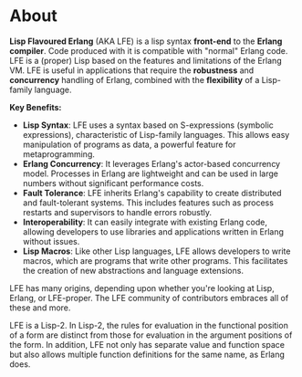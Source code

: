 # About

**Lisp Flavoured Erlang** (AKA LFE) is a lisp syntax **front-end** to the **Erlang compiler**. 
Code produced with it is compatible with "normal" Erlang code. 
LFE is a (proper) Lisp based on the features and limitations of the Erlang VM.
LFE is useful in applications that require the **robustness** and **concurrency** handling of Erlang, combined with the **flexibility** of a Lisp-family language.

**Key Benefits:**
- **Lisp Syntax**: LFE uses a syntax based on S-expressions (symbolic expressions), characteristic of Lisp-family languages. This allows easy manipulation of programs as data, a powerful feature for metaprogramming.
- **Erlang Concurrency**: It leverages Erlang's actor-based concurrency model. Processes in Erlang are lightweight and can be used in large numbers without significant performance costs.
- **Fault Tolerance**: LFE inherits Erlang's capability to create distributed and fault-tolerant systems. This includes features such as process restarts and supervisors to handle errors robustly.
- **Interoperability**: It can easily integrate with existing Erlang code, allowing developers to use libraries and applications written in Erlang without issues.
- **Lisp Macros**: Like other Lisp languages, LFE allows developers to write macros, which are programs that write other programs. This facilitates the creation of new abstractions and language extensions.

LFE has many origins, depending upon whether you're looking at Lisp, Erlang, or LFE-proper. 
The LFE community of contributors embraces all of these and more.

LFE is a Lisp-2. 
In Lisp-2, the rules for evaluation in the functional position of a form are distinct from those for evaluation in the argument positions of the form. 
In addition, LFE not only has separate value and function space but also allows multiple function definitions for the same name, as Erlang does.
